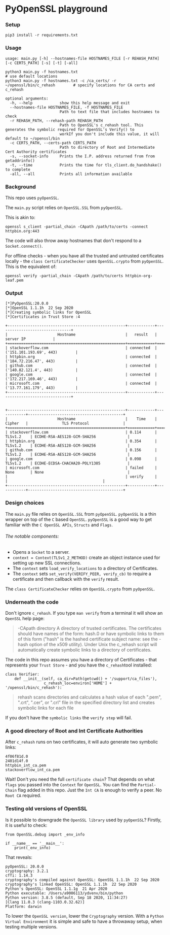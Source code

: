# PyOpenSSL playground

### Setup
`pip3 install -r requirements.txt`
### Usage
```
usage: main.py [-h] --hostnames-file HOSTNAMES_FILE [-r REHASH_PATH] [-c CERTS_PATH] [-s] [-t] [-all]

python3 main.py -f hostnames.txt                                                # use default locations
python3 main.py -f hostnames.txt -c /ca_certs/ -r ~/openssl/bin/c_rehash        # specify locations for CA certs and c_rehash

optional arguments:
  -h, --help            show this help message and exit
  --hostnames-file HOSTNAMES_FILE, -f HOSTNAMES_FILE
                        Path to text file that includes hostnames to check
  -r REHASH_PATH, --rehash-path REHASH_PATH
                        Path to OpenSSL's c_rehash tool. This generates the symbolic required for OpenSSL's Verify() to
                        workIf you don't include this value, it will default to ~/openssl/bin
  -c CERTS_PATH, --certs-path CERTS_PATH
                        Path to directory of Root and Intermediate Cert Authority certificates
  -s, --socket-info     Prints the I.P. address returned from from getaddrinfo()
  -t, --time            Prints the time for tls_client.do_handshake() to complete
  -all, --all           Prints all information available
```
### Background
This repo uses `pyOpenSSL`.  

The `main.py` script relies on `OpenSSL.SSL` from `pyOpenSSL`.  

This is akin to:
```
openssl s_client -partial_chain -CApath /path/to/certs -connect httpbin.org:443
```
The code will also throw away hostnames that don't respond to a `Socket.connect()`.

For offline checks - when you have all the trusted and untrusted certificates locally - the `class CertificateChecker` uses `OpenSSL.crypto` from `pyOpenSSL`. This is the equivalent of:

```
openssl verify -partial_chain -CApath /path/to/certs httpbin-org-leaf.pem
```

### Output
```
[*]PyOpenSSL:20.0.0	
[*]OpenSSL 1.1.1h  22 Sep 2020
[*]Creating symbolic links for OpenSSL
[*]Certificates in Trust Store :4

+----------------------------------------------------+------------+--------------------------------+
|                      Hostname                      |   result   |           server IP            |
+====================================================+============+================================+
| stackoverflow.com                                  | connected  | ('151.101.193.69', 443)        |
| httpbin.org                                        | connected  | ('184.72.216.47', 443)         |
| github.com                                         | connected  | ('140.82.121.4', 443)          |
| google.com                                         | connected  | ('172.217.169.46', 443)        |
| microsoft.com                                      | connected  | ('13.77.161.179', 443)         |
+----------------------------------------------------+------------+--------------------------------+


+----------------------------------------------------+------------+------------+------------------------------------------+
|                      Hostname                      |    Time    |   Cipher   |               TLS Protocol               |
+====================================================+============+============+==========================================+
| stackoverflow.com                                  | 0.114      | TLSv1.2    | ECDHE-RSA-AES128-GCM-SHA256              |
| httpbin.org                                        | 0.354      | TLSv1.2    | ECDHE-RSA-AES128-GCM-SHA256              |
| github.com                                         | 0.156      | TLSv1.2    | ECDHE-RSA-AES128-GCM-SHA256              |
| google.com                                         | 0.098      | TLSv1.2    | ECDHE-ECDSA-CHACHA20-POLY1305            |
| microsoft.com                                      | failed     | None       | None                                     |
|                                                    | verify     |            |                                          |
+----------------------------------------------------+------------+------------+------------------------------------------+

```

### Design choices
The `main.py` file relies on `OpenSSL.SSL` from `pyOpenSSL`.  `pyOpenSSL` is a thin wrapper on top of the `C` based `OpenSSL`.  `pyOpenSSL` is a good way to get familiar with the `C OpenSSL APIs`, `Structs` and `Flags`.  

###### The notable components:
  - Opens a `Socket` to a server.
  - `context = Context(TLSv1_2_METHOD)` create an object instance used for setting up new SSL connections.
  - The `context` sets `load_verify_locations` to a directory of Certificates.
  - The `context` sets `set_verify(VERIFY_PEER, verify_cb)` to require a certificate and then callback with the `verify` result.

The `class CertificateChecker` relies on `OpenSSL.crypto` from `pyOpenSSL`.

### Underneath the code
Don't ignore `c_rehash`.  If you type `man verify` from a terminal it will show an `OpenSSL` help page:

> -CApath directory
>     A directory of trusted certificates. The certificates should have names of
>     the form: hash.0 or have symbolic links to them of this form ("hash" is the
>     hashed certificate subject name: see the -hash option of the x509 utility).
>     Under Unix the c_rehash script will automatically create symbolic links to a
>     directory of certificates.

The code in this repo assumes you have a directory of Certificates - that represents your `Trust Store` - and you have the `c_rehash`tool installed:
```
class Verifier:
    def __init__(self, ca_dir=Path(getcwd() + '/support/ca_files'),
                 c_rehash_loc=environ['HOME'] + '/openssl/bin/c_rehash'):
```              

> rehash scans directories and calculates a hash value of each ".pem", ".crt", ".cer", or ".crl" file in the specified directory list and creates symbolic links for each file

If you don't have the `symbolic links` the `verify step` will fail.

### A good directory of Root and Int Certificate Authorities
After `c_rehash` runs on two certificates, it will auto generate two symbolic links:
```
4f06f81d.0
2401d14f.0
httpbin_int_ca.pem
stackoverflow_int_ca.pem
```
Wait!  Don't you need the full `certificate chain`?  That depends on what `flags` you passed into the `Context` for `OpenSSL`. You can find the `Partial-Chain` flag added in this repo.  Just the `Int CA` is enough to verify a peer. No `Root CA` required.

### Testing old versions of OpenSSL
Is it possible to downgrade the `OpenSSL library` used by `pyOpenSSL`?  Firstly, it is useful to check:

```
from OpenSSL.debug import _env_info

if __name__ == '__main__':
    print(_env_info)
```
That reveals:
```
pyOpenSSL: 20.0.0
cryptography: 3.2.1
cffi: 1.14.3
cryptography's compiled against OpenSSL: OpenSSL 1.1.1h  22 Sep 2020
cryptography's linked OpenSSL: OpenSSL 1.1.1h  22 Sep 2020
Python's OpenSSL: OpenSSL 1.1.1g  21 Apr 2020
Python executable: /Users/a9006113/ydvenv/bin/python
Python version: 3.8.5 (default, Sep 18 2020, 11:34:27) 
[Clang 11.0.3 (clang-1103.0.32.62)]
Platform: darwin
```
To lower the `OpenSSL version`, lower the `Cryptography` version.  With a `Python Virtual Environment` it is simple and safe to have a throwaway setup, when testing multiple versions.